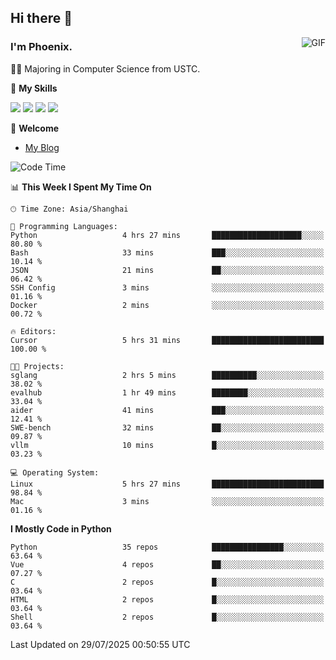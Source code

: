 ## Hi there 👋
<img align="right" alt="GIF" src="https://raw.githubusercontent.com/JoeyBling/JoeyBling/master/pic/pusheencode.gif" />

### I'm Phoenix.

👨‍🎓 Majoring in Computer Science from USTC.

🌟 **My Skills**

![](https://img.shields.io/badge/-Python-3e74a2?style=flat-square&logo=Python&logoColor=fff)
![](https://img.shields.io/badge/-C++-9f62a5?style=flat&logo=cplusplus&logoColor=white)
![](https://img.shields.io/badge/-Linux-185886?style=flat-square&logo=Linux&logoColor=fff)
![](https://img.shields.io/badge/-Rust-ff4136?style=flat-square&logo=Rust&logoColor=fff)

💬 **Welcome**

- [My Blog](https://ysy-phoenix.github.io/)

<!--START_SECTION:waka-->
![Code Time](http://img.shields.io/badge/Code%20Time-1%2C736%20hrs%2040%20mins-blue)

📊 **This Week I Spent My Time On** 

```text
🕑︎ Time Zone: Asia/Shanghai

💬 Programming Languages: 
Python                   4 hrs 27 mins       ████████████████████░░░░░   80.80 % 
Bash                     33 mins             ███░░░░░░░░░░░░░░░░░░░░░░   10.14 % 
JSON                     21 mins             ██░░░░░░░░░░░░░░░░░░░░░░░   06.42 % 
SSH Config               3 mins              ░░░░░░░░░░░░░░░░░░░░░░░░░   01.16 % 
Docker                   2 mins              ░░░░░░░░░░░░░░░░░░░░░░░░░   00.72 % 

🔥 Editors: 
Cursor                   5 hrs 31 mins       █████████████████████████   100.00 % 

🐱‍💻 Projects: 
sglang                   2 hrs 5 mins        ██████████░░░░░░░░░░░░░░░   38.02 % 
evalhub                  1 hr 49 mins        ████████░░░░░░░░░░░░░░░░░   33.04 % 
aider                    41 mins             ███░░░░░░░░░░░░░░░░░░░░░░   12.41 % 
SWE-bench                32 mins             ██░░░░░░░░░░░░░░░░░░░░░░░   09.87 % 
vllm                     10 mins             █░░░░░░░░░░░░░░░░░░░░░░░░   03.23 % 

💻 Operating System: 
Linux                    5 hrs 27 mins       █████████████████████████   98.84 % 
Mac                      3 mins              ░░░░░░░░░░░░░░░░░░░░░░░░░   01.16 % 
```

**I Mostly Code in Python** 

```text
Python                   35 repos            ████████████████░░░░░░░░░   63.64 % 
Vue                      4 repos             ██░░░░░░░░░░░░░░░░░░░░░░░   07.27 % 
C                        2 repos             █░░░░░░░░░░░░░░░░░░░░░░░░   03.64 % 
HTML                     2 repos             █░░░░░░░░░░░░░░░░░░░░░░░░   03.64 % 
Shell                    2 repos             █░░░░░░░░░░░░░░░░░░░░░░░░   03.64 % 
```




 Last Updated on 29/07/2025 00:50:55 UTC
<!--END_SECTION:waka-->

<!--
**ysy-phoenix/ysy-phoenix** is a ✨ _special_ ✨ repository because its `README.md` (this file) appears on your GitHub profile.

Here are some ideas to get you started:

- 🔭 I’m currently working on ...
- 🌱 I’m currently learning ...
- 👯 I’m looking to collaborate on ...
- 🤔 I’m looking for help with ...
- 💬 Ask me about ...
- 📫 How to reach me: ...
- 😄 Pronouns: ...
- ⚡ Fun fact: ...
-->
